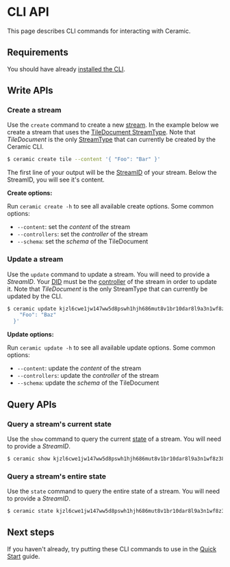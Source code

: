 # CLI API
This page describes CLI commands for interacting with Ceramic.

## **Requirements**

You should have already [installed the CLI](./installation.md).

## **Write APIs**

### **Create a stream**

Use the `create` command to create a new [stream](../../learn/glossary.md#streams). In the example below we create a stream that uses the [TileDocument StreamType](../../streamtypes/tile-document/overview.md). Note that *TileDocument* is the only [StreamType](../../learn/glossary.md#streamtypes) that can currently be created by the Ceramic CLI.

```bash
$ ceramic create tile --content '{ "Foo": "Bar" }'
```

The first line of your output will be the [StreamID](../learn/glossary.md#streamid) of your stream. Below the StreamID, you will see it's content.

**Create options:**

Run `ceramic create -h` to see all available create options. Some common options:

- `--content`: set the *content* of the stream
- `--controllers`: set the *controller* of the stream
- `--schema`: set the *schema* of the TileDocument

### **Update a stream**

Use the `update` command to update a stream. You will need to provide a *StreamID*. Your [DID](../learn/glossary.md#dids) must be the [controller](../learn/glossary.md#controllers) of the stream in order to update it. Note that *TileDocument* is the only StreamType that can currently be updated by the CLI.

```bash
$ ceramic update kjzl6cwe1jw147ww5d8pswh1hjh686mut8v1br10dar8l9a3n1wf8z38l0bg8qa --content '{
    "Foo": "Baz"
  }'
```

**Update options:**

Run `ceramic update -h` to see all available update options. Some common options:

- `--content`: update the *content* of the stream
- `--controllers`: update the *controller* of the stream
- `--schema`: update the *schema* of the TileDocument


## **Query APIs**

### **Query a stream's current state**

Use the `show` command to query the current [state](../learn/glossary.md#state) of a stream. You will need to provide a *StreamID*.

```bash
$ ceramic show kjzl6cwe1jw147ww5d8pswh1hjh686mut8v1br10dar8l9a3n1wf8z38l0bg8qa
```

### **Query a stream's entire state**

Use the `state` command to query the entire state of a stream. You will need to provide a *StreamID*.

```bash
$ ceramic state kjzl6cwe1jw147ww5d8pswh1hjh686mut8v1br10dar8l9a3n1wf8z38l0bg8qa
```

## **Next steps**

If you haven't already, try putting these CLI commands to use in the [Quick Start](../quick-start.md) guide.

</br>
</br>
</br>
